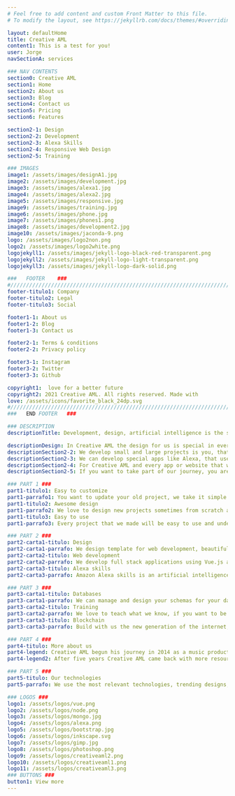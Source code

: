 ```yaml
---
# Feel free to add content and custom Front Matter to this file.
# To modify the layout, see https://jekyllrb.com/docs/themes/#overriding-theme-defaults

layout: defaultHome
title: Creative AML
content1: This is a test for you!
user: Jorge
navSectionA: services

### NAV CONTENTS
section0: Creative AML
section1: Home
section2: About us
section3: Blog
section4: Contact us
section5: Pricing
section6: Features

section2-1: Design
section2-2: Development
section2-3: Alexa Skills
section2-4: Responsive Web Design
section2-5: Training

### IMAGES
image1: /assets/images/designA1.jpg
image2: /assets/images/development.jpg
image3: /assets/images/alexa1.jpg
image4: /assets/images/alexa2.jpg
image5: /assets/images/responsive.jpg
image9: /assets/images/training.jpg
image6: /assets/images/phone.jpg
image7: /assets/images/phones1.png
image8: /assets/images/development2.jpg
image10: /assets/images/jaconda-9.png
logo: /assets/images/logo2non.png
logo2: /assets/images/logo2white.png
logojekyll1: /assets/images/jekyll-logo-black-red-transparent.png
logojekyll2: /assets/images/jekyll-logo-light-transparent.png
logojekyll3: /assets/images/jekyll-logo-dark-solid.png

###   FOOTER    ###
#//////////////////////////////////////////////////////////////////////////////
footer-titulo1: Company
footer-titulo2: Legal
footer-titulo3: Social

footer1-1: About us
footer1-2: Blog
footer1-3: Contact us

footer2-1: Terms & conditions
footer2-2: Privacy policy

footer3-1: Instagram
footer3-2: Twitter
footer3-3: Github

copyright1:  love for a better future
copyright2: 2021 Creative AML. All rights reserved. Made with
love: /assets/icons/favorite_black_24dp.svg
#//////////////////////////////////////////////////////////////////////////////
###   END FOOTER   ###

### DESCRIPTION
descriptionTitle: Development, design, artificial intelligence is the strongest habilities in Creative AML, navigate below to know more about us and what we do!

descriptionDesign: In Creative AML the design for us is special in every corner of every project, the architecture of a website we always use an unique concepts art.
descriptionSection2-2: We develop small and large projects is you, that set the path of every task, is your imagination the only limit that we have.
descriptionSection2-3: We can develop special apps like Alexa, that use artificial intelligence and machine learning this apps are for fun or business application.
descriptionSection2-4: For Creative AML and every app or website that we built, we take seriously the responsive web design taking the principles on material design from Google.
descriptionSection2-5: If you want to take part of our journey, you are welcome, and we going to help you to find your goals. For the moment we teach front-end developemnt and back-end development and in the future ethical hacking.

### PART 1 ###
part1-titulo1: Easy to customize
part1-parrafo1: You want to update your old project, we take it simple with easy integration with the new technologies and your own customization.
part1-titulo2: Awesome design
part1-parrafo2: We love to design new projects sometimes from scratch and sometime from a template, but we take care seriously the design concept.
part1-titulo3: Easy to use
part1-parrafo3: Every project that we made will be easy to use and understand in every aspect for the clients, and do not forget to write us for special project.

### PART 2 ###
part2-carta1-titulo: Design
part2-carta1-parrafo: We design template for web development, beautiful, simple and useful for every project. Whether you want to download or see our work click on the button below.
part2-carta2-titulo: Web development
part2-carta2-parrafo: We develop full stack applications using Vue.js and Node.js and provide DNS for projects and extensions like .com you can see the jobs that we made below.
part2-carta3-titulo: Alexa skills
part2-carta3-parrafo: Amazon Alexa skills is an artificial intelligence that we know how to use, we make skills for Alexa, sometimes for fun or for bussines, check our skills that we made.

### PART 3 ###
part3-carta1-titulo: Databases
part3-carta1-parrafo: We can manage and design your schemas for your databases, we have experience making databases using MongoDB, Neo4j, PostgreSQL.
part3-carta2-titulo: Training
part3-carta2-parrafo: We love to teach what we know, if you want to be part of us or just to want to be good enough, do not overhelming just see our courses and tutorials that we made for you.
part3-carta3-titulo: Blockchain
part3-carta3-parrafo: Build with us the new generation of the internet, explore our resources, projects and advices from our experiences using this technologies.

### PART 4 ###
part4-titulo: More about us
part4-legend: Creative AML begun his journey in 2014 as a music productions and design. Years were going through and the company was almost broke with a project called "Medicina Resources" that project was large and highly expensive for maintain, with a little budget.
part4-legend2: After five years Creative AML came back with more resources and ambicious projects for humanity and now with a team with more knowledge.

### PART 5 ###
part5-titulo: Our technologies
part5-parrafo: We use the most relevant technologies, trending designs, components, frameworks and libraries to make your projects unique and useful in every aspect, if you are a developer you can find an easy implementation with our templates.

### LOGOS ###
logo1: /assets/logos/vue.png
logo2: /assets/logos/node.png
logo3: /assets/logos/mongo.jpg
logo4: /assets/logos/alexa.png
logo5: /assets/logos/bootstrap.jpg
logo6: /assets/logos/inkscape.svg
logo7: /assets/logos/gimp.jpg
logo8: /assets/logos/photoshop.png
logo9: /assets/logos/creativeaml2.png
logo10: /assets/logos/creativeaml1.png
logo11: /assets/logos/creativeaml3.png
### BUTTONS ###
button1: View more
---
```

 


